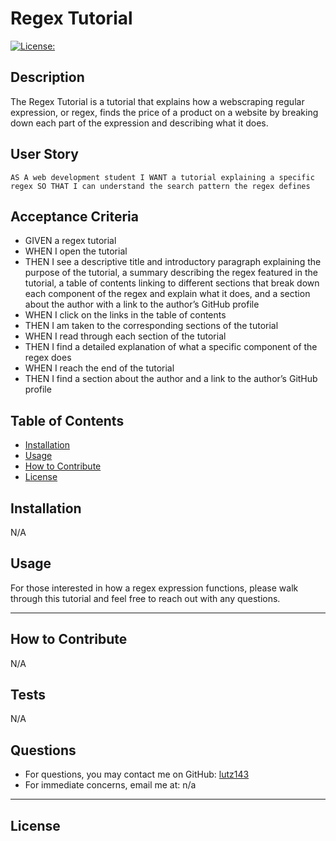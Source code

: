 # Regex Tutorial

[![License: ](https://img.shields.io/badge/License--blue.svg)](https://opensource.org/licenses/)

## Description
The Regex Tutorial is a tutorial that explains how a webscraping regular expression, or regex, finds the price of a product on a website by breaking down each part of the expression and describing what it does.

## User Story
``AS A web development student
I WANT a tutorial explaining a specific regex
SO THAT I can understand the search pattern the regex defines``

## Acceptance Criteria
* GIVEN a regex tutorial
* WHEN I open the tutorial
* THEN I see a descriptive title and introductory paragraph explaining the purpose of the tutorial, a summary describing the regex featured in the tutorial, a table of contents linking to different sections that break down each component of the regex and explain what it does, and a section about the author with a link to the author’s GitHub profile
* WHEN I click on the links in the table of contents
* THEN I am taken to the corresponding sections of the tutorial
* WHEN I read through each section of the tutorial
* THEN I find a detailed explanation of what a specific component of the regex does
* WHEN I reach the end of the tutorial
* THEN I find a section about the author and a link to the author’s GitHub profile

## Table of Contents
    
- [Installation](#installation)
- [Usage](#usage)
- [How to Contribute](#how-to-contribute)
- [License](#license)

## Installation
N/A

## Usage
For those interested in how a regex expression functions, please walk through this tutorial and feel free to reach out with any questions.

---

## How to Contribute
N/A

## Tests
N/A

## Questions
* For questions, you may contact me on GitHub: [lutz143](https://github.com/lutz143)
* For immediate concerns, email me at: n/a

---

## License
